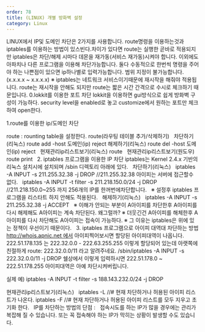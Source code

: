 ```yaml
---
order: 78
title: (LINUX) 개별 방화벽 설정
category: Linux
---
```


LINUX에서 IP및 도메인 차단은 2가지를 사용합니다. route명령을 이용하는것과 iptables를 이용하는 방법이 있스빈다.차이가 있다면 route는 실행한 곧바로 적용되지만 iptables은 차단/해제 시마다
데몬을 재가동(서비스 재가동)시켜야 합니다. 이외에도 아파치나 다른 프로그램을 이용해 차단가능합니다.
둘다 수동적으로 한번씩 명령을 주어야 하는 나쁜점이 있으면 ip하나별로 입력가능합니다.
범위 지정이 불가능합니다.(x.x.x.x ~ x.x.x.x)
※ iptables는 네트워크 서비스이기때문에 재시작을 해줘야 적용됩니다.
route는 재시작을 안해도 되지만 route는 짧은 시간 간격으로 수시로 체크하기 때문입니다.
0.lokkit를 이용한 포트 차단
lokkit을 이용하면 gui방식으로 쉽게 방화벽 구성이 가능하다.
security level을 enabled로 놓고 customize에서 원하는 포트만 체크하여 open한다.

1.route를 이용한 ip/도메인 차단

route : rounting table을 설정한다.
route(라우팅 테이블 추가/삭제하기)
 
차단하기(리눅스)
route add -host 도메인(ip) reject
해제하기(리눅스)
route del -host 도메인(ip) reject
 
현재관리ip리스트보기(리눅스)
route
 
현재관리ip리스트보기(원도우)
route print
 
2. iptables 프로그램을 이용한 IP 차단
iptables는 Kernel 2.4.x 기반의 리눅스 설치시에 설치되며 /sbin 디렉토리 아래에 있다.
 
차단하기(리눅스)
 
iptables -A INPUT -s 211.255.32.38 -j DROP
//211.255.32.38 아이피는 서버에 접근할수 없다.
 
iptables -A INPUT -t filter -s 211.218.150.0/24 -j DROP
//211.218.150.0~255 까지 256개의 IP를 한꺼번에차단합니다.
 
※ 설정후 iptables 프로그램을 리스타트 하지 안해도 적용된다.
 
해제하기(리눅스)
 
iptables -A INPUT -s 211.255.32.38 -j ACCEPT
 
※ 이해가 안되는 부분이 A아이피를 차단한후 A아이피를 다시 해제해도 A아이피는 계속
차단된다. 왜그럴까?
※ 더웃긴건 A아이피를 해체한후 A아이피를 다시 차단해도 A아이피는 접속이 가능하다.
※ 그 이유는 iptables은 위에 있는 정책이 우선이기 때문이다.
 
3. iptables 프로그램으로 아이피 대역대 차단하는 방법
http://whois.apnic.net 에서 아이피찍어보시면 할당된 아이피대역이 나옵니다.
222.51.178.135 는 222.32.0.0 - 222.63.255.255 이렇게 할당되어 있는데
아랫쪽에 친절하게 route: 222.32.0.0/11 라고 알려주네요.
/sbin/iptables -A INPUT -s 222.32.0.0/11 -j DROP
쉘상에서 이렇게 입력하시면
222.51.178.0 ~ 222.51.178.255 아이피대역은 아예 차단시켜버립니다.

실제 예)
iptables -A INPUT -t filter -s 188.143.232.0/24 -j DROP


현재관리ip리스트보기(리눅스)
 
iptables -L
//# 현재 차단하거나 허용된 아이피 리스트가 나온다.
iptables -F
//# 현재 차단하거나 허용된 아이피 리스트를 모두 지우고 초기화 한다.
 
IP를 차단하는 방법의 단점 :
 
접속시도를 하는 IP가 많을 경우에는 관리가 복잡해 질 수 있습니다.
또는 꼭 접속해야 하는 IP가 막히는 상황이 발생할 수도 있습니다.
